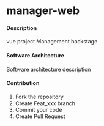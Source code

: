 # manager-web

#### Description
vue project  Management backstage

#### Software Architecture
Software architecture description


#### Contribution

1. Fork the repository
2. Create Feat_xxx branch
3. Commit your code
4. Create Pull Request


